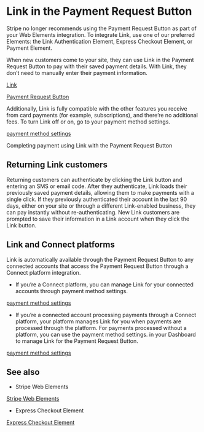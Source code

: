 # Link in the Payment Request Button

Stripe no longer recommends using the Payment Request Button as part of your Web Elements integration. To integrate Link, use one of our preferred Elements: the Link Authentication Element, Express Checkout Element, or Payment Element.

When new customers come to your site, they can use Link in the Payment Request Button to pay with their saved payment details. With Link, they don’t need to manually enter their payment information.

[Link](/payments/link/what-is-link)

[Payment Request Button](/stripe-js/elements/payment-request-button)

Additionally, Link is fully compatible with the other features you receive from card payments (for example, subscriptions), and there’re no additional fees.  To turn Link off or on, go to your payment method settings.

[payment method settings](https://dashboard.stripe.com/settings/payment_methods)

Completing payment using Link with the Payment Request Button

## Returning Link customers

Returning customers can authenticate by clicking the Link button and entering an SMS or email code. After they authenticate, Link loads their previously saved payment details, allowing them to make payments with a single click. If they previously authenticated their account in the last 90 days, either on your site or through a different Link-enabled business, they can pay instantly without re-authenticating. New Link customers are prompted to save their information in a Link account when they click the Link button.

## Link and Connect platforms

Link is automatically available through the Payment Request Button to any connected accounts that access the Payment Request Button through a Connect platform integration.

- If you’re a Connect platform, you can manage Link for your connected accounts through  payment method settings.

[payment method settings](https://dashboard.stripe.com/settings/payment_methods)

- If you’re a connected account processing payments through a Connect platform, your platform manages Link for you when payments are processed through the platform. For payments processed without a platform, you can use the  payment method settings. in your Dashboard to manage Link for the Payment Request Button.

[payment method settings](https://dashboard.stripe.com/settings/payment_methods)

## See also

- Stripe Web Elements

[Stripe Web Elements](/payments/elements)

- Express Checkout Element

[Express Checkout Element](/payments/link/express-checkout-element-link)
